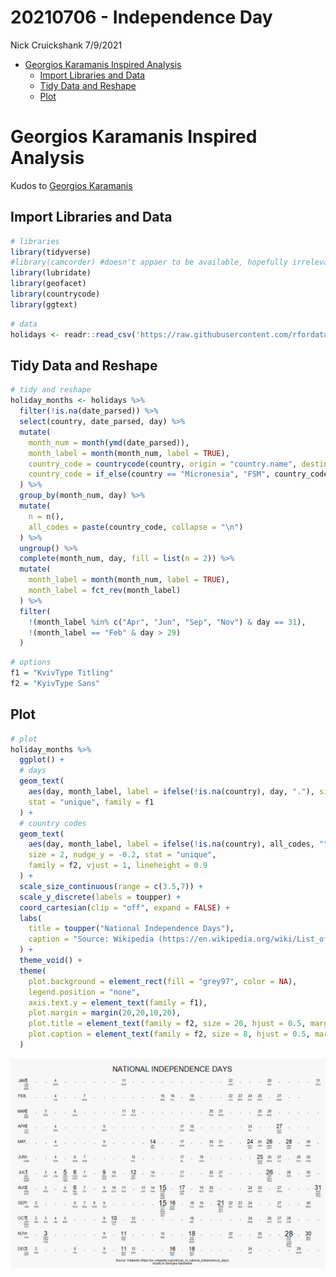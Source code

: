 20210706 - Independence Day
================
Nick Cruickshank
7/9/2021

  - [Georgios Karamanis Inspired
    Analysis](#georgios-karamanis-inspired-analysis)
      - [Import Libraries and Data](#import-libraries-and-data)
      - [Tidy Data and Reshape](#tidy-data-and-reshape)
      - [Plot](#plot)

# Georgios Karamanis Inspired Analysis

Kudos to [Georgios
Karamanis](https://github.com/gkaramanis/tidytuesday/blob/master/2021/2021-week27/holidays.R)

## Import Libraries and Data

``` r
# libraries
library(tidyverse)
#library(camcorder) #doesn't appaer to be available, hopefully irrelevant
library(lubridate) 
library(geofacet)
library(countrycode)
library(ggtext)
```

``` r
# data
holidays <- readr::read_csv('https://raw.githubusercontent.com/rfordatascience/tidytuesday/master/data/2021/2021-07-06/holidays.csv')
```

## Tidy Data and Reshape

``` r
# tidy and reshape
holiday_months <- holidays %>%
  filter(!is.na(date_parsed)) %>%
  select(country, date_parsed, day) %>%
  mutate(
    month_num = month(ymd(date_parsed)),
    month_label = month(month_num, label = TRUE),
    country_code = countrycode(country, origin = "country.name", destination = "iso3c"),
    country_code = if_else(country == "Micronesia", "FSM", country_code)
  ) %>%
  group_by(month_num, day) %>%
  mutate(
    n = n(),
    all_codes = paste(country_code, collapse = "\n")
  ) %>%
  ungroup() %>%
  complete(month_num, day, fill = list(n = 2)) %>%
  mutate(
    month_label = month(month_num, label = TRUE),
    month_label = fct_rev(month_label)
  ) %>%
  filter(
    !(month_label %in% c("Apr", "Jun", "Sep", "Nov") & day == 31),
    !(month_label == "Feb" & day > 29)
  )
```

``` r
# options
f1 = "KvivType Titling"
f2 = "KyivType Sans"
```

## Plot

``` r
# plot
holiday_months %>%
  ggplot() + 
  # days
  geom_text(
    aes(day, month_label, label = ifelse(!is.na(country), day, "."), size = n),
    stat = "unique", family = f1
  ) + 
  # country codes
  geom_text(
    aes(day, month_label, label = ifelse(!is.na(country), all_codes, "")),
    size = 2, nudge_y = -0.2, stat = "unique",
    family = f2, vjust = 1, lineheight = 0.9
  ) + 
  scale_size_continuous(range = c(3.5,7)) + 
  scale_y_discrete(labels = toupper) + 
  coord_cartesian(clip = "off", expand = FALSE) + 
  labs(
    title = toupper("National Independence Days"),
    caption = "Source: Wikipedia (https://en.wikipedia.org/wiki/List_of_national_independence_days)\nKuods to Georgios Karamanis"
  ) + 
  theme_void() + 
  theme(
    plot.background = element_rect(fill = "grey97", color = NA),
    legend.position = "none",
    axis.text.y = element_text(family = f1),
    plot.margin = margin(20,20,10,20),
    plot.title = element_text(family = f2, size = 20, hjust = 0.5, margin = margin(0,0,20,0)),
    plot.caption = element_text(family = f2, size = 8, hjust = 0.5, margin = margin(20,0,0,0))
  )
```

![](20210706---Independence-Day_files/figure-gfm/g%20karamanis%20indepdence%20day%20calendar%20plot-1.png)<!-- -->
